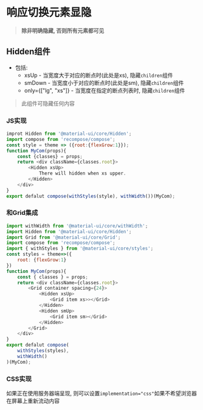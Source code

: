 # 响应切换元素显隐
> **除非明确隐藏, 否则所有元素都可见**     
## Hidden组件
+ 包括:
    - xsUp - 当宽度大于对应的断点时(此处是xs), 隐藏`children`组件
    - smDown - 当宽度小于对应的断点时(此处是sm), 隐藏`children`组件
    - only={["lg", "xs"]} - 当宽度在指定的断点列表时, 隐藏`children`组件

> 此组件可隐藏任何内容

### JS实现
```javascript
improt Hidden from '@material-ui/core/Hidden';
import compose from 'recompose/compose';
const style = theme => ({root:{flexGrow:1}});
function MyCom(props){
    const {classes} = props;
    return <div className={classes.root}>
        <Hidden xsUp>
            There will hidden when xs upper.
        </Hidden>
    </div>
}
export defalut compose(withStyles(style), withWidth())(MyCom);
```

### 和Grid集成
```javascript
import withWidth from '@material-ui/core/withWidth';
import Hidden from '@material-ui/core/Hidden';
import Grid from '@material-ui/core/Grid';
import compose from 'recompose/compose';
import { withStyles } from '@material-ui/core/styles';
const styles = theme=>({
    root: {flexGrow:1}
})
function MyCom(props){
    const { classes } = props;
    return <div className={classes.root}>
        <Grid container spacing={24}>
            <Hidden xsUp>
                <Grid item xs>></Grid>
            </Hidden>
            <Hidden smUp>
                <Grid item sm></Grid>
            </Hidden>
        </Grid>
    </div>
}
export defalut compose(
    withStyles(styles),
    withWidth()
)(MyCom);
```

### CSS实现
如果正在使用服务器端呈现, 则可以设置`implementation="css"`如果不希望浏览器在屏幕上重新流动内容